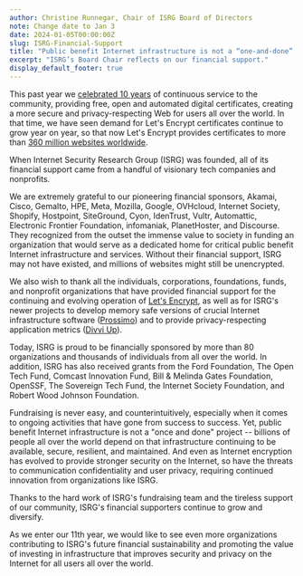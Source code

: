 ```yaml
---
author: Christine Runnegar, Chair of ISRG Board of Directors
note: Change date to Jan 3
date: 2024-01-05T00:00:00Z
slug: ISRG-Financial-Support
title: "Public benefit Internet infrastructure is not a “one-and-done” project"
excerpt: "ISRG’s Board Chair reflects on our financial support."
display_default_footer: true
---
```


This past year we [celebrated 10 years](https://www.abetterinternet.org/tenth-anniversary/) of continuous service to the community, providing free, open and automated digital certificates, creating a more secure and privacy-respecting Web for users all over the world. In that time, we have seen demand for Let's Encrypt certificates continue to grow year on year, so that now Let's Encrypt provides certificates to more than [360 million websites worldwide](http://letsencrypt.org/stats).

When Internet Security Research Group (ISRG) was founded, all of its financial support came from a handful of visionary tech companies and nonprofits.

We are extremely grateful to our pioneering financial sponsors, Akamai, Cisco, Gemalto, HPE, Meta, Mozilla, Google, OVHcloud, Internet Society, Shopify, Hostpoint, SiteGround, Cyon, IdenTrust, Vultr, Automattic, Electronic Frontier Foundation, infomaniak, PlanetHoster, and Discourse. They recognized from the outset the immense value to society in funding an organization that would serve as a dedicated home for critical public benefit Internet infrastructure and services. Without their financial support, ISRG may not have existed, and millions of websites might still be unencrypted.

We also wish to thank all the individuals, corporations, foundations, funds, and nonprofit organizations that have provided financial support for the continuing and evolving operation of [Let's Encrypt](https://letsencrypt.org/), as well as for ISRG's newer projects to develop memory safe versions of crucial Internet infrastructure software ([Prossimo](https://www.memorysafety.org/)) and to provide privacy-respecting application metrics ([Divvi Up](https://divviup.org/)).

Today, ISRG is proud to be financially sponsored by more than 80 organizations and thousands of individuals from all over the world. In addition, ISRG has also received grants from the Ford Foundation, The Open Tech Fund, Comcast Innovation Fund, Bill & Melinda Gates Foundation, OpenSSF, The Sovereign Tech Fund, the Internet Society Foundation, and Robert Wood Johnson Foundation.

Fundraising is never easy, and counterintuitively, especially when it comes to ongoing activities that have gone from success to success. Yet, public benefit Internet infrastructure is not a "once and done" project -- billions of people all over the world depend on that infrastructure continuing to be available, secure, resilient, and maintained. And even as Internet encryption has evolved to provide stronger security on the Internet, so have the threats to communication confidentiality and user privacy, requiring continued innovation from organizations like ISRG.

Thanks to the hard work of ISRG's fundraising team and the tireless support of our community, ISRG's financial supporters continue to grow and diversify.

As we enter our 11th year, we would like to see even more organizations contributing to ISRG's future financial sustainability and promoting the value of investing in infrastructure that improves security and privacy on the Internet for all users all over the world.

